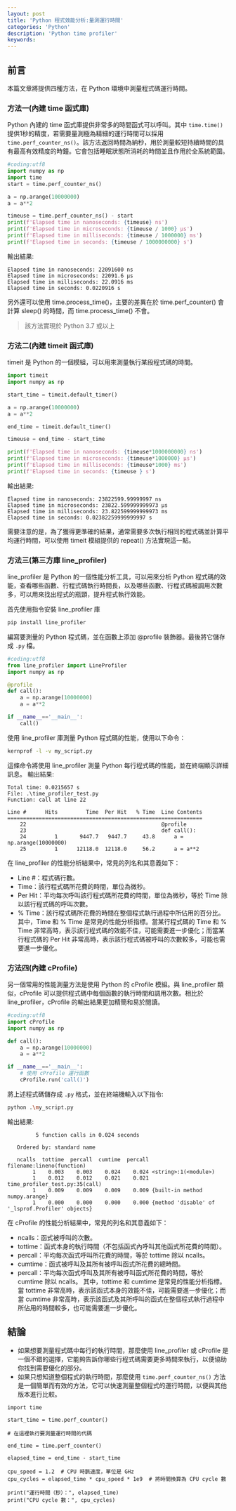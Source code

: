 ```yaml
---
layout: post
title: 'Python 程式效能分析:量測運行時間'
categories: 'Python'
description: 'Python time profiler'
keywords: 
---
```


## 前言
本篇文章將提供四種方法，在 Python 環境中測量程式碼運行時間。

### 方法一(內建 time 函式庫)
Python 內建的 time 函式庫提供非常多的時間函式可以呼叫。其中 `time.time()` 提供1秒的精度，若需要量測極為精細的運行時間可以採用 `time.perf_counter_ns()`。該方法返回時間為納秒，用於測量較短持續時間的具有最高有效精度的時鐘。它會包括睡眠狀態所消耗的時間並且作用於全系統範圍。

```py
#coding:utf8
import numpy as np
import time
start = time.perf_counter_ns()

a = np.arange(10000000)
a = a**2

timeuse = time.perf_counter_ns() - start
print(f'Elapsed time in nanoseconds: {timeuse} ns')
print(f'Elapsed time in microseconds: {timeuse / 1000} μs')
print(f'Elapsed time in milliseconds: {timeuse / 1000000} ms')
print(f'Elapsed time in seconds: {timeuse / 1000000000} s')
```

輸出結果:
```
Elapsed time in nanoseconds: 22091600 ns
Elapsed time in microseconds: 22091.6 μs
Elapsed time in milliseconds: 22.0916 ms
Elapsed time in seconds: 0.0220916 s
```

另外還可以使用 time.process_time()，主要的差異在於 time.perf_counter() 會計算 sleep() 的時間，而 time.process_time() 不會。

> 該方法實現於 Python 3.7 或以上

### 方法二(內建 timeit 函式庫)
timeit 是 Python 的一個模組，可以用來測量執行某段程式碼的時間。

```py
import timeit
import numpy as np

start_time = timeit.default_timer()

a = np.arange(10000000)
a = a**2

end_time = timeit.default_timer()

timeuse = end_time - start_time

print(f'Elapsed time in nanoseconds: {timeuse*1000000000} ns')
print(f'Elapsed time in microseconds: {timeuse*1000000} μs')
print(f'Elapsed time in milliseconds: {timeuse*1000} ms')
print(f'Elapsed time in seconds: {timeuse } s')
```

輸出結果:
```
Elapsed time in nanoseconds: 23822599.99999997 ns
Elapsed time in microseconds: 23822.599999999973 μs
Elapsed time in milliseconds: 23.822599999999973 ms
Elapsed time in seconds: 0.02382259999999997 s
```

需要注意的是，為了獲得更準確的結果，通常需要多次執行相同的程式碼並計算平均運行時間，可以使用 timeit 模組提供的 repeat() 方法實現這一點。

### 方法三(第三方庫 line_profiler)
line_profiler 是 Python 的一個性能分析工具，可以用來分析 Python 程式碼的效能，查看哪些函數、行程式碼執行時間長，以及哪些函數、行程式碼被調用次數多，可以用來找出程式的瓶頸，提升程式執行效能。

首先使用指令安裝 line_profiler 庫

```sh
pip install line_profiler
```

編寫要測量的 Python 程式碼，並在函數上添加 @profile 裝飾器。最後將它儲存成 `.py` 檔。
```py
#coding:utf8
from line_profiler import LineProfiler
import numpy as np

@profile
def call():
    a = np.arange(10000000)
    a = a**2

if __name__=='__main__':
    call()
```

使用 line_profiler 庫測量 Python 程式碼的性能，使用以下命令：
```sh
kernprof -l -v my_script.py
```

這條命令將使用 line_profiler 測量 Python 每行程式碼的性能，並在終端顯示詳細訊息。
輸出結果:
```
Total time: 0.0215657 s
File: .\time_profiler_test.py
Function: call at line 22

Line #      Hits         Time  Per Hit   % Time  Line Contents
==============================================================
    22                                           @profile
    23                                           def call():
    24         1       9447.7   9447.7     43.8      a = np.arange(10000000)
    25         1      12118.0  12118.0     56.2      a = a**2
```

在 line_profiler 的性能分析結果中，常見的列名和其意義如下：

- Line #：程式碼行數。
- Time：該行程式碼所花費的時間，單位為微秒。
- Per Hit：平均每次呼叫該行程式碼所花費的時間，單位為微秒，等於 Time 除以該行程式碼的呼叫次數。
- % Time：該行程式碼所花費的時間在整個程式執行過程中所佔用的百分比。
其中，Time 和 % Time 是常見的性能分析指標。當某行程式碼的 Time 和 % Time 非常高時，表示該行程式碼的效能不佳，可能需要進一步優化；而當某行程式碼的 Per Hit 非常高時，表示該行程式碼被呼叫的次數較多，可能也需要進一步優化。


### 方法四(內建 cProfile)
另一個常用的性能測量方法是使用 Python 的 cProfile 模組。與 line_profiler 類似，cProfile 可以提供程式碼中每個函數的執行時間和調用次數。相比於 line_profiler，cProfile 的輸出結果更加精簡和易於閱讀。

```py
#coding:utf8
import cProfile
import numpy as np

def call():
    a = np.arange(10000000)
    a = a**2

if __name__=='__main__':
    # 使用 cProfile 運行函數
    cProfile.run('call()')
```

將上述程式碼儲存成 `.py` 格式，並在終端機輸入以下指令:
```sh
python .\my_script.py
```

輸出結果:
```
         5 function calls in 0.024 seconds

   Ordered by: standard name

   ncalls  tottime  percall  cumtime  percall filename:lineno(function)
        1    0.003    0.003    0.024    0.024 <string>:1(<module>)
        1    0.012    0.012    0.021    0.021 time_profiler_test.py:35(call)
        1    0.009    0.009    0.009    0.009 {built-in method numpy.arange}
        1    0.000    0.000    0.000    0.000 {method 'disable' of '_lsprof.Profiler' objects}
```

在 cProfile 的性能分析結果中，常見的列名和其意義如下：

- ncalls：函式被呼叫的次數。
- tottime：函式本身的執行時間（不包括函式內呼叫其他函式所花費的時間）。
- percall：平均每次函式呼叫所花費的時間，等於 tottime 除以 ncalls。
- cumtime：函式被呼叫及其所有被呼叫函式所花費的總時間。
- percall：平均每次函式呼叫及其所有被呼叫函式所花費的時間，等於 cumtime 除以 ncalls。
其中，tottime 和 cumtime 是常見的性能分析指標。當 tottime 非常高時，表示該函式本身的效能不佳，可能需要進一步優化；而當 cumtime 非常高時，表示該函式及其所呼叫的函式在整個程式執行過程中所佔用的時間較多，也可能需要進一步優化。

## 結論
- 如果想要測量程式碼中每行的執行時間，那麼使用 line_profiler 或 cProfile 是一個不錯的選擇，它能夠告訴你哪些行程式碼需要更多時間來執行，以便協助你找到需要優化的部分。
- 如果只想知道整個程式的執行時間，那麼使用 `time.perf_counter_ns()` 方法是一個簡單而有效的方法，它可以快速測量整個程式的運行時間，以便與其他版本進行比較。


```
import time

start_time = time.perf_counter()

# 在這裡執行要測量運行時間的代碼

end_time = time.perf_counter()

elapsed_time = end_time - start_time

cpu_speed = 1.2  # CPU 時脈速度，單位是 GHz
cpu_cycles = elapsed_time * cpu_speed * 1e9  # 將時間換算為 CPU cycle 數

print("運行時間（秒）：", elapsed_time)
print("CPU cycle 數：", cpu_cycles)
```